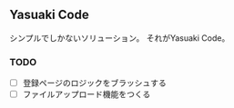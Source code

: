 ## Yasuaki Code

シンプルでしかないソリューション。
それがYasuaki Code。

### TODO
- [ ] 登録ページのロジックをブラッシュする
- [ ] ファイルアップロード機能をつくる
